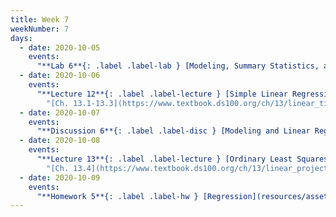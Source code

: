 ```yaml
---
title: Week 7
weekNumber: 7
days:
  - date: 2020-10-05
    events:
      "**Lab 6**{: .label .label-lab } [Modeling, Summary Statistics, and Loss Functions](http://data100.datahub.berkeley.edu/hub/user-redirect/git-sync?repo=https://github.com/DS-100/fa20&subPath=lab/lab06/) (due Oct. 5)":
  - date: 2020-10-06
    events:
      "**Lecture 12**{: .label .label-lecture } [Simple Linear Regression](lecture/lec12) (QC due Oct. 12)":
        "[Ch. 13.1-13.3](https://www.textbook.ds100.org/ch/13/linear_tips.html)"
  - date: 2020-10-07
    events:
      "**Discussion 6**{: .label .label-disc } [Modeling and Linear Regression](https://drive.google.com/file/d/1YGg0_TPjlqfaGNsFGkwasXD9OiDfdKEq/view?usp=sharing) [(video)](https://www.youtube.com/playlist?list=PLQCcNQgUcDfquWh9gXz6u4hE2K6a7HBoI) [(solutions)](https://drive.google.com/file/d/1th_W8LGqFIvVXwqejmA_IxSJNZkOjXQd/view?usp=sharing)":
  - date: 2020-10-08
    events:
      "**Lecture 13**{: .label .label-lecture } [Ordinary Least Squares](lecture/lec13) (QC due Oct. 12)":
        "[Ch. 13.4](https://www.textbook.ds100.org/ch/13/linear_projection.html)"
  - date: 2020-10-09
    events:
      "**Homework 5**{: .label .label-hw } [Regression](resources/assets/hw/hw5.pdf) (due Oct. 22)":
---
```

